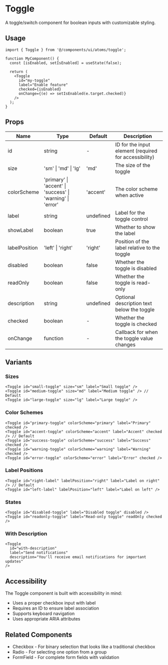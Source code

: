 # Toggle

A toggle/switch component for boolean inputs with customizable styling.

## Usage

```tsx
import { Toggle } from '@/components/ui/atoms/toggle';

function MyComponent() {
  const [isEnabled, setIsEnabled] = useState(false);
  
  return (
    <Toggle
      id="my-toggle"
      label="Enable feature"
      checked={isEnabled}
      onChange={(e) => setIsEnabled(e.target.checked)}
    />
  );
}
```

## Props

| Name | Type | Default | Description |
|------|------|---------|-------------|
| id | string | - | ID for the input element (required for accessibility) |
| size | 'sm' \| 'md' \| 'lg' | 'md' | The size of the toggle |
| colorScheme | 'primary' \| 'accent' \| 'success' \| 'warning' \| 'error' | 'accent' | The color scheme when active |
| label | string | undefined | Label for the toggle control |
| showLabel | boolean | true | Whether to show the label |
| labelPosition | 'left' \| 'right' | 'right' | Position of the label relative to the toggle |
| disabled | boolean | false | Whether the toggle is disabled |
| readOnly | boolean | false | Whether the toggle is read-only |
| description | string | undefined | Optional description text below the toggle |
| checked | boolean | - | Whether the toggle is checked |
| onChange | function | - | Callback for when the toggle value changes |

## Variants

### Sizes

```tsx
<Toggle id="small-toggle" size="sm" label="Small toggle" />
<Toggle id="medium-toggle" size="md" label="Medium toggle" /> // Default
<Toggle id="large-toggle" size="lg" label="Large toggle" />
```

### Color Schemes

```tsx
<Toggle id="primary-toggle" colorScheme="primary" label="Primary" checked />
<Toggle id="accent-toggle" colorScheme="accent" label="Accent" checked /> // Default
<Toggle id="success-toggle" colorScheme="success" label="Success" checked />
<Toggle id="warning-toggle" colorScheme="warning" label="Warning" checked />
<Toggle id="error-toggle" colorScheme="error" label="Error" checked />
```

### Label Positions

```tsx
<Toggle id="right-label" labelPosition="right" label="Label on right" /> // Default
<Toggle id="left-label" labelPosition="left" label="Label on left" />
```

### States

```tsx
<Toggle id="disabled-toggle" label="Disabled toggle" disabled />
<Toggle id="readonly-toggle" label="Read-only toggle" readOnly checked />
```

### With Description

```tsx
<Toggle
  id="with-description"
  label="Send notifications"
  description="You'll receive email notifications for important updates"
/>
```

## Accessibility

The Toggle component is built with accessibility in mind:
- Uses a proper checkbox input with label
- Requires an ID to ensure label association
- Supports keyboard navigation
- Uses appropriate ARIA attributes

## Related Components

- Checkbox - For binary selection that looks like a traditional checkbox
- Radio - For selecting one option from a group
- FormField - For complete form fields with validation